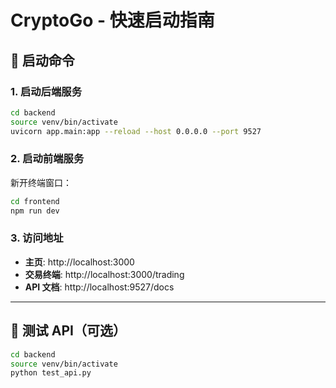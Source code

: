 # CryptoGo - 快速启动指南

## 🚀 启动命令

### 1. 启动后端服务

```bash
cd backend
source venv/bin/activate
uvicorn app.main:app --reload --host 0.0.0.0 --port 9527
```

### 2. 启动前端服务

新开终端窗口：

```bash
cd frontend
npm run dev
```

### 3. 访问地址

- **主页**: http://localhost:3000
- **交易终端**: http://localhost:3000/trading
- **API 文档**: http://localhost:9527/docs

---

## 🧪 测试 API（可选）

```bash
cd backend
source venv/bin/activate
python test_api.py
```

